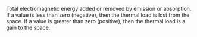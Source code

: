 Total electromagnetic energy added or removed by emission or absorption.  If a value is less than zero (negative), then the thermal load is lost from the space. If a value is greater than zero (positive), then the thermal load is a gain to the space.
